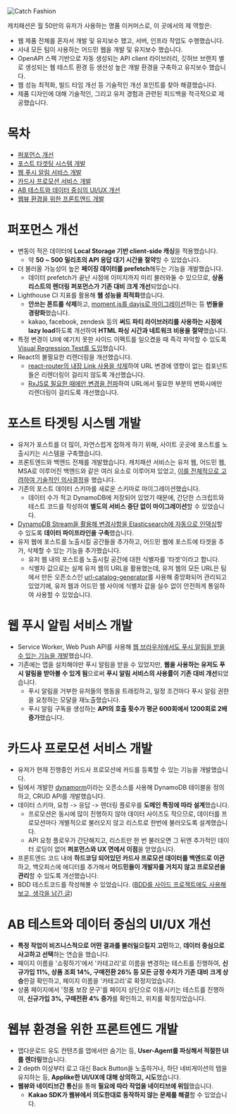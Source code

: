 <div class="cover">
  <img src="/experiences/catch-fashion/cover.png" alt="Catch Fashion" />
</div>

캐치패션은 월 50만의 유저가 사용하는 명품 이커머스로, 이 곳에서의 제 역할은:

- 웹 제품 전체를 혼자서 개발 및 유지보수 했고, 서버, 인프라 작업도 수행했습니다.
- 사내 모든 팀이 사용하는 어드민 웹을 개발 및 유지보수 했습니다.
- OpenAPI 스펙 기반으로 자동 생성되는 API client 라이브러리, 깃허브 브랜치 별로 생성되는 웹 테스트 환경 등 생산성 높은 개발 환경을 구축하고 유지보수 했습니다.
- 웹 성능 최적화, 빌드 타임 개선 등 기술적인 개선 포인트를 찾아 해결했습니다.
- 제품 디자인에 대해 기술적인, 그리고 유저 경험과 관련된 피드백을 적극적으로 제공했습니다.

# 목차

- [퍼포먼스 개선](#퍼포먼스-개선)
- [포스트 타겟팅 시스템 개발](#포스트-타겟팅-시스템-개발)
- [웹 푸시 알림 서비스 개발](#웹-푸시-알림-서비스-개발)
- [카드사 프로모션 서비스 개발](#카드사-프로모션-서비스-개발)
- [AB 테스트와 데이터 중심의 UI/UX 개선](#ab-테스트와-데이터-중심의-uiux-개선)
- [웹뷰 환경을 위한 프론트엔드 개발](#웹뷰-환경을-위한-프론트엔드-개발)

# 퍼포먼스 개선

- 변동이 적은 데이터에 **Local Storage 기반 client-side 캐싱**을 적용했습니다.
  - 약 **50 ~ 500 밀리초의 API 응답 대기 시간을 절약**할 수 있었습니다.
- 더 불러올 가능성이 높은 **페이징 데이터를 prefetch**해두는 기능을 개발했습니다.
  - 데이터 prefetch가 끝난 시점에 이미지까지 미리 불러와둘 수 있으므로, **상품 리스트의 렌더링 퍼포먼스가 기존 대비 크게 개선**되었습니다.
- Lighthouse CI 지표를 활용해 **웹 성능을 최적화**했습니다.
  - **안쓰는 폰트를 삭제**하고, [moment.js를 dayjs로 마이그레이션](https://blog.hoseung.me/2022-03-13-dayjs-instead-of-momentjs)하는 등 **번들을 경량화**했습니다.
  - kakao, facebook, zendesk 등의 **써드 파티 라이브러리를 사용하는 시점에 lazy load**하도록 개선하여 **HTML 파싱 시간과 네트워크 비용을 절약**했습니다.
- 특정 변경이 UI에 예기치 못한 사이드 이펙트를 일으켰을 때 즉각 파악할 수 있도록 [Visual Regression Test를 도입](https://blog.hoseung.me/2021-02-10-visual-regression-test)했습니다.
- React의 불필요한 리렌더링을 개선했습니다.
  - [react-router의 내장 Link 사용을 삭제](https://blog.hoseung.me/2021-12-07-do-not-use-link)하여 URL 변경에 영향이 없는 컴포넌트들은 리렌더링이 걸리지 않도록 개선했습니다.
  - [RxJS로 필요한 때에만 변경을 전파](https://blog.hoseung.me/2021-10-09-rxjs)하여 URL에서 필요한 부분의 변화시에만 리렌더링이 걸리도록 개선했습니다.

# 포스트 타겟팅 시스템 개발

- 유저가 포스트를 더 많이, 자연스럽게 접하게 하기 위해, 사이트 곳곳에 포스트를 노출시키는 시스템을 구축했습니다.
- 프론트엔드와 백엔드 전체를 개발했습니다. 캐치패션 서비스는 유저 웹, 어드민 웹, MSA로 이루어진 백엔드와 같은 여러 요소로 이루어져 있었고, [이를 전체적으로 고려하여 기술적인 의사결정](https://blog.hoseung.me/2022-02-06-post-system-retrospect)을 했습니다.
- 기존의 포스트 데이터 스키마를 새로운 스키마로 마이그레이션했습니다.
  - 데이터 수가 적고 DynamoDB에 저장되어 있었기 때문에, 간단한 스크립트와 테스트 코드를 작성하여 **별도의 서비스 중단 없이 마이그레이션**할 수 있었습니다.
- [DynamoDB Stream을 활용해 변경사항을 Elasticsearch에 자동으로 인덱싱](https://blog.hoseung.me/2022-02-19-dynamodb-stream-elasticsearch)할 수 있도록 **데이터 파이프라인을 구축**했습니다.
- 유저 웹에 포스트를 노출시킬 공간들을 추가하고, 어드민 웹에 포스트에 타겟을 추가, 삭제할 수 있는 기능을 추가했습니다.
  - 유저 웹 내의 포스트를 노출시킬 공간에 대한 식별자를 '타겟'이라고 합니다.
  - 식별자 값으로는 실제 유저 웹의 URL을 활용했는데, 유저 웹의 모든 URL은 팀에서 만든 오픈소스인 [url-catalog-generator](https://github.com/catchfashion/url-catalog-generator)를 사용해 중앙화되어 관리되고 있었기에, 유저 웹과 어드민 웹 사이에 식별자 값을 실수 없이 안전하게 통일하여 사용할 수 있었습니다.

# 웹 푸시 알림 서비스 개발

- Service Worker, Web Push API를 사용해 [웹 브라우저에서도 푸시 알림을 받을 수 있는 기능을 개발](https://blog.hoseung.me/2021-11-28-web-push-notification)했습니다.
- 기존에는 앱을 설치해야만 푸시 알림을 받을 수 있었지만, **웹을 사용하는 유저도 푸시 알림을 받아볼 수 있게 됨**으로써 **푸시 알림 서비스의 사용률이 기존 대비 개선**되었습니다.
  - 푸시 알림을 거부한 유저들의 행동을 트래킹하고, 일정 조건마다 푸시 알림 권한을 요청하는 모달을 재노출했습니다.
  - 푸시 알림 구독을 생성하는 **API의 호출 횟수가 평균 600회에서 1200회로 2배 증가**했습니다.

# 카드사 프로모션 서비스 개발

- 유저가 현재 진행중인 카드사 프로모션에 카드를 등록할 수 있는 기능을 개발했습니다.
- 팀에서 개발한 [dynamorm](https://github.com/serverless-seoul/dynamorm)이라는 오픈소스를 사용해 DynamoDB 테이블을 정의하고, CRUD API를 개발했습니다.
- 데이터 스키마, 요청 -> 응답 -> 렌더링 플로우를 **도메인 특징에 따라 설계**했습니다.
  - 프로모션은 동시에 많이 진행하지 않아 데이터 사이즈도 작으므로, 데이터를 프로모션마다 개별적으로 불러오지 않고 리스트로 한번에 불러오도록 설계했습니다.
  - API 요청 플로우가 간단해지고, 리스트만 한 번 불러오면 그 뒤엔 추가적인 데이터 로딩이 없어 **퍼포먼스와 UX 면에서 이점**을 얻었습니다.
- 프론트엔드 코드 내에 **하드코딩 되어있던 카드사 프로모션 데이터를 백엔드로 이관**하고, 백오피스에 에디터를 추가해서 **어드민들이 개발자를 거치지 않고 프로모션을 관리**할 수 있도록 개선했습니다.
- BDD 테스트코드를 작성해볼 수 있었습니다. ([BDD를 사이드 프로젝트에도 사용해보고, 생각을 남긴 글](https://blog.hoseung.me/2021-02-27-mocha-chai-bdd))

# AB 테스트와 데이터 중심의 UI/UX 개선

- **특정 작업이 비즈니스적으로 어떤 결과를 불러일으킬지 고민**하고, **데이터 중심으로 사고하고 선택**하는 연습을 했습니다.
- 페이지 이름을 '쇼핑하기'에서 '카테고리'로 이름을 변경하는 테스트를 진행하여, **신규가입 11%, 상품 조회 14%, 구매전환 26% 등 모든 긍정 수치가 기존 대비 크게 상승**한걸 확인하고, 페이지 이름을 '카테고리'로 확정지었습니다.
- 상품 페이지에서 '정품 보장 문구'를 페이지 상단으로 이동시키는 테스트를 진행하여, **신규가입 3%, 구매전환 4% 증가**를 확인하고, 위치를 확정지었습니다.

# 웹뷰 환경을 위한 프론트엔드 개발

- 앱다운로드 유도 컨텐츠를 앱에서만 숨기는 등, **User-Agent를 파싱해서 적절한 UI를 렌더링**했습니다.
- 2 depth 이상부터 로고 대신 Back Button을 노출하거나, 하단 네비게이션의 탭을 유지하는 등, **Applike한 UI/UX에 대해 상의하고, 시도**했습니다.
- **웹뷰와 네이티브간 통신**을 통해 **필요에 따라 작업을 네이티브에 위임**했습니다.
  - **Kakao SDK가 웹뷰에서 의도한대로 동작하지 않는 문제를 해결**할 수 있었습니다.
